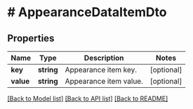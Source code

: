 # # AppearanceDataItemDto

## Properties

Name | Type | Description | Notes
------------ | ------------- | ------------- | -------------
**key** | **string** | Appearance item key. | [optional]
**value** | **string** | Appearance item value. | [optional]

[[Back to Model list]](../../README.md#models) [[Back to API list]](../../README.md#endpoints) [[Back to README]](../../README.md)
